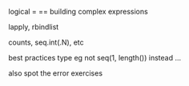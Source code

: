 logical 
= == 
building complex expressions


lapply, rbindlist


counts, seq.int(.N), etc


best practices type
eg 
not seq(1, length())
instead ... 



also 
spot the error exercises
